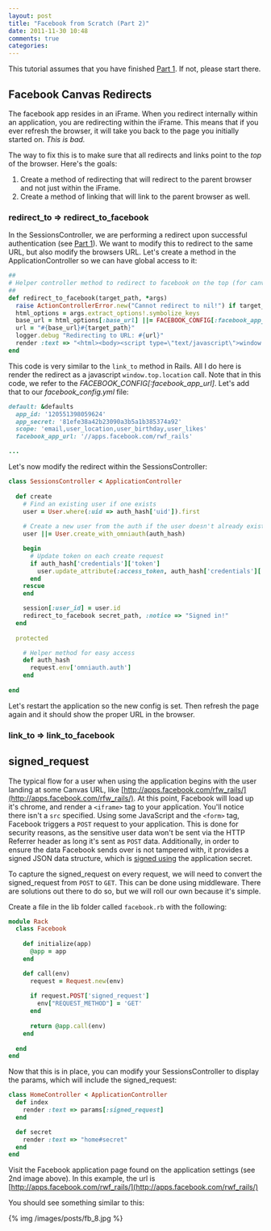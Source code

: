 ```yaml
---
layout: post
title: "Facebook from Scratch (Part 2)"
date: 2011-11-30 10:48
comments: true
categories: 
---
```


This tutorial assumes that you have finished [Part 1]("../facebook-from-scratch-with-rails-part-1/"). If not, please start there.

## Facebook Canvas Redirects

The facebook app resides in an iFrame. When you redirect internally within an application, you are redirecting within the iFrame. This means that if you ever refresh the browser, it will take you back to the page you initially started on. *This is bad.*

The way to fix this is to make sure that all redirects and links point to the *top* of the browser. Here's the goals:

1. Create a method of redirecting that will redirect to the parent browser and not just within the iFrame.
2. Create a method of linking that will link to the parent browser as well.

### redirect_to => redirect_to_facebook

In the SessionsController, we are performing a redirect upon successful authentication (see [Part 1]("../facebook-from-scratch-with-rails-part-1/")).
We want to modify this to redirect to the same URL, but also modify the browsers URL. Let's create a method in the ApplicationController so we can have global access to it:

```ruby application_controller.rb
##
# Helper controller method to redirect to facebook on the top (for canvas apps)
##
def redirect_to_facebook(target_path, *args)
  raise ActionControllerError.new("Cannot redirect to nil!") if target_path.nil?
  html_options = args.extract_options!.symbolize_keys
  base_url = html_options[:base_url] ||= FACEBOOK_CONFIG[:facebook_app_url]
  url = "#{base_url}#{target_path}"
  logger.debug "Redirecting to URL: #{url}"
  render :text => "<html><body><script type=\"text/javascript\">window.top.location='#{url}';</script></body></html>"
end
```

This code is very similar to the `link_to` method in Rails. All I do here is render the redirect as a javascript `window.top.location` call. Note that in this code, we refer to the *FACEBOOK_CONFIG[:facebook_app_url]*. Let's add that to our *facebook_config.yml* file:

```ruby config/facebook_config.yml
default: &defaults
  app_id: '120551398059624'
  app_secret: '81efe38a42b23090a3b5a1b385374a92'
  scope: 'email,user_location,user_birthday,user_likes'
  facebook_app_url: '//apps.facebook.com/rwf_rails'

...
```

Let's now modify the redirect within the SessionsController:

```ruby sessions_controller.rb
class SessionsController < ApplicationController
  
  def create
    # Find an existing user if one exists
    user = User.where(:uid => auth_hash['uid']).first
    
    # Create a new user from the auth if the user doesn't already exist
    user ||= User.create_with_omniauth(auth_hash)

    begin
      # Update token on each create request
      if auth_hash['credentials']['token']
        user.update_attribute(:access_token, auth_hash['credentials']['token'])
      end
    rescue
    end

    session[:user_id] = user.id
    redirect_to_facebook secret_path, :notice => "Signed in!"
  end
  
  protected

    # Helper method for easy access
    def auth_hash
      request.env['omniauth.auth']
    end
  
end
```

Let's restart the application so the new config is set. Then refresh the page again and it should show the proper URL in the browser.

### link_to => link_to_facebook

## signed_request

The typical flow for a user when using the application begins with the user landing at some Canvas URL, like [http://apps.facebook.com/rfw_rails/](http://apps.facebook.com/rfw_rails/). At this point, Facebook will load up it's chrome, and render a `<iframe>` tag to your application. You'll notice there isn't a `src` specified. Using some JavaScript and the `<form>` tag, Facebook triggers a `POST` request to your application. This is done for security reasons, as the sensitive user data won't be sent via the HTTP Referrer header as long it's sent as `POST` data. Additionally, in order to ensure the data Facebook sends over is not tampered with, it provides a signed JSON data structure, which is [signed using](http://developers.facebook.com/docs/authentication/canvas) the application secret.
  
To capture the signed_request on every request, we will need to convert the signed_request from `POST` to `GET`. This can be done using middleware. There are solutions out there to do so, but we will roll our own because it's simple.

Create a file in the lib folder called `facebook.rb` with the following:

```ruby lib/facebook.rb
module Rack
  class Facebook
    
    def initialize(app)
      @app = app
    end

    def call(env)
      request = Request.new(env)
      
      if request.POST['signed_request']
        env["REQUEST_METHOD"] = 'GET'
      end
            
      return @app.call(env)
    end
  
  end
end
```

Now that this is in place, you can modify your SessionsController to display the params, which will include the signed_request:

```ruby sessions_controller.rb
class HomeController < ApplicationController
  def index
    render :text => params[:signed_request]
  end

  def secret
    render :text => "home#secret"
  end
end
```

Visit the Facebook application page found on the application settings (see 2nd image above). In this example, the url is [http://apps.facebook.com/rwf_rails/](http://apps.facebook.com/rwf_rails/)

You should see something similar to this:

{% img /images/posts/fb_8.jpg %}